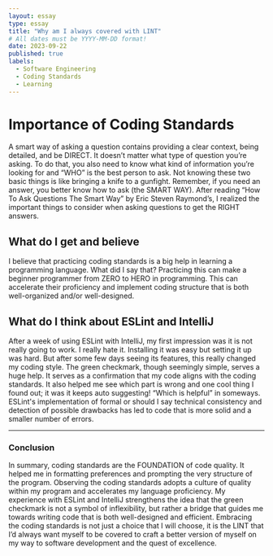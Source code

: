 ```yaml
---
layout: essay
type: essay
title: "Why am I always covered with LINT"
# All dates must be YYYY-MM-DD format!
date: 2023-09-22
published: true
labels:
  - Software Engineering
  - Coding Standards
  - Learning
---
```


# Importance of Coding Standards

A smart way of asking a question contains providing a clear context, being detailed, and be DIRECT. It doesn’t matter what type of question you’re asking. To do that, you also need to know what kind of information you’re looking for and “WHO” is the best person to ask. Not knowing these two basic things is like bringing a knife to a gunfight. Remember, if you need an answer, you better know how to ask (the SMART WAY). After reading “How To Ask Questions The Smart Way” by Eric Steven Raymond’s, I realized the important things to consider when asking questions to get the RIGHT answers.

## What do I get and believe

I believe that practicing coding standards is a big help in learning a programming language. What did I say that? Practicing this can make a beginner programmer from ZERO to HERO in programming. This can accelerate their proficiency and implement coding structure that is both well-organized and/or well-designed.

## What do I think about ESLint and IntelliJ

After a week of using ESLint with IntelliJ, my first impression was it is not really going to work. I really hate it. Installing it was easy but setting it up was hard. But after some few days seeing its features, this really changed my coding style. The green checkmark, though seemingly simple, serves a huge help. It serves as a confirmation that my code aligns with the coding standards. It also helped me see which part is wrong and one cool thing I found out; it was it keeps auto suggesting! “Which is helpful” in someways. ESLint's implementation of formal or should I say technical consistency and detection of possible drawbacks has led to code that is more solid and a smaller number of errors. 

<hr>

### Conclusion

In summary, coding standards are the FOUNDATION of code quality. It helped me in formatting preferences and prompting the very structure of the program. Observing the coding standards adopts a culture of quality within my program and accelerates my language proficiency. My experience with ESLint and IntelliJ strengthens the idea that the green checkmark is not a symbol of inflexibility, but rather a bridge that guides me towards writing code that is both well-designed and efficient. Embracing the coding standards is not just a choice that I will choose, it is the LINT that I’d always want myself to be covered to craft a better version of myself on my way to software development and the quest of excellence.


